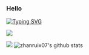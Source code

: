 ### Hello
[![Typing SVG](https://readme-typing-svg.demolab.com?font=Fira+Code&pause=1000&color=5F7BF7&background=FF102500&multiline=true&repeat=false&random=false&width=435&height=60&lines=Welcome+to+my+page+;%E6%AC%A2%E8%BF%8E%E6%9D%A5%E5%88%B0%E6%88%91%E7%9A%84+github)](https://git.io/typing-svg)

![](https://github-readme-stats.vercel.app/api/top-langs/?username=zhanruix07&layout=compact&langs_count=6)

[![](https://activity-graph.herokuapp.com/graph?username=zhanruix07&theme=dracula)](https://github.com/ashutosh00710/github-readme-activity-graph)
![zhanruix07's github stats](https://github-readme-stats.vercel.app/api?username=zhanruix07&show_icons=true&theme=vue) 






